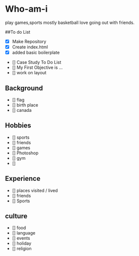# Who-am-i
play games,sports mostly basketball love going out with friends.

##To do List

 - [x] Make Repository
 - [x] Create index.html
 - [x] added basic boilerplate
 - [] Case Study To Do List
  - [] My First Objective is ...
   - [] work on layout

  ## Background
 - [] flag  
 - [] birth place
 - [] canada

 ## Hobbies
 - [] sports
 - [] friends
 - [] games
 - [] Photoshop
 - [] gym
 - []

 ## Experience
 - [] places visited / lived
 - [] friends
 - [] Sports

  ## culture
 - [] food
 - [] language
 - [] events
 - [] holiday
 - [] religion
